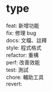 # type

feat: 新增功能 \
fix: 修理 bug \
docs: 文檔、註釋 \
style: 程式格式 \
refactor: 重構 \
perf: 改善效能 \
test: 測試 \
chore: 輔助工具 \
revert: 